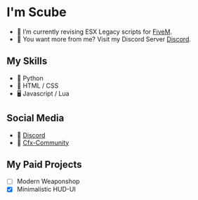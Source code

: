 # I'm Scube

- 🌱 I’m currently revising ESX Legacy scripts for [FiveM](https://fivem.net/).
- 💞️ You want more from me? Visit my Discord Server [Discord](https://discord.gg/Mqgewse3Yc).

## My Skills

- 🐍 Python
- 🔆 HTML / CSS
- 🖥️ Javascript / Lua

## Social Media
- 🎤 [Discord](https://discord.gg/Mqgewse3Yc) 
- 📃 [Cfx-Community](https://forum.cfx.re/u/scubescripts/)

## My Paid Projects

- [ ] Modern Weaponshop
- [x] Minimalistic HUD-UI
